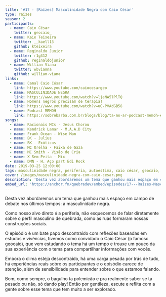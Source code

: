 ```yaml
---
title: '#17 - [Raízes] Masculinidade Negra com Caio César'
type: raizes
season: 2
participants:
  - name: Caio César
    twitter: geocaio_
  - name: Kaio Teixeira
    twitter: __kaell13
    github: kteixeira
  - name: Reginaldo Junior
    twitter: r1g312
    github: reginaldojunior
  - name: Willian Viana
    twitter: wbvianna
    github: willian-viana
links:
  - name: Canal Caio César
    link: https://www.youtube.com/caiocesargeo
  - name: MASCULINIDADE NEGRA
    link: https://www.youtube.com/watch?v=ljeNA5lPlTQ
  - name: Homens negros precisam de terapia!
    link: https://www.youtube.com/watch?v=uC-PVAdGB58
  - name: Podcast MEMOH
    link: https://sobrebarba.com.br/blogs/blog/ta-no-ar-podcast-memoh-em-parceria-com-a-sobrebarba
songs:
  - name: Racionais MCs - Jesus Chorou
  - name: Kendrick Lamar - M.A.A.D City
  - name: Frank Ocean - Wise Man
  - name: BK - Julius
  - name: BK - Exóticos
  - name: MC Orelha - Faixa de Gaza
  - name: MC Smith - Visão de Cria
  - name: X Sem Peita - Mix
  - name: DMN - H. Aço part Edi Rock
date: 2019-03-25 12:00:00
tags: masculinidade negra, periferia, autoestima, caio césar, geocaio, masculinidade, vivências, raízes, sentimentos, jesus chorou, sensibilidade, insegurança
cover: /images/masculinidade-negra-com-caio-cesar.png
description: 'Desta vez abordaremos um tema que ganhou mais espaço em campo de debate nos últimos tempos: a masculinidade negra. Como nosso alvo direto é a periferia, não esquecemos de falar diretamente sobre o perfil masculino de quebrada, como as ruas formaram nossas construções sociais.'
embed_url: 'https://anchor.fm/quebradev/embed/episodes/17---Raizes-Masculinidade-Negra-com-Caio-Cesar-eclvbj'
---
```


Desta vez abordaremos um tema que ganhou mais espaço em campo de debate nos últimos tempos: a masculinidade negra. 

Como nosso alvo direto é a periferia, não esquecemos de falar diretamente sobre o perfil masculino de quebrada, como as ruas formaram nossas construções sociais.

O episódio é um bate papo descontraído com reflexões baseadas em estudos e vivências, tivemos como convidado o Caio César (o famoso geocaio), que vem estudando o tema há um tempo e trouxe um pouco da sua experiência com o tema para compartilhar informações com vocês.

Embora o clima esteja descontraído, há uma carga pesada por trás de tudo, há experiências reais sobre os participantes e o episódio carece de atenção, além de sensibilidade para entender sobre o que estamos falando.

Bom, como sempre, o bagulho ta polemicão e pra realmente saber se ta pesado ou não, só dando play! Então por gentileza, escute e reflita com a gente sobre esse tema que tem muito a ser explorado.